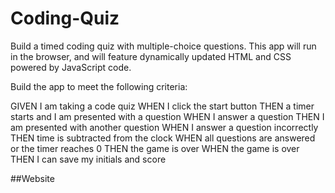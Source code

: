 # Coding-Quiz

Build a timed coding quiz with multiple-choice questions. This app will run in the browser, and will feature dynamically updated HTML and CSS powered by JavaScript code.

Build the app to meet the following criteria: 

GIVEN I am taking a code quiz
WHEN I click the start button
THEN a timer starts and I am presented with a question
WHEN I answer a question
THEN I am presented with another question
WHEN I answer a question incorrectly
THEN time is subtracted from the clock
WHEN all questions are answered or the timer reaches 0
THEN the game is over
WHEN the game is over
THEN I can save my initials and score

##Website



